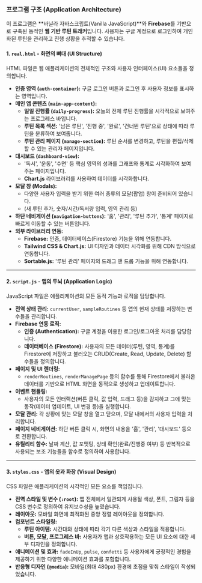### **프로그램 구조 (Application Architecture)**

이 프로그램은 **바닐라 자바스크립트(Vanilla JavaScript)**와 **Firebase**를 기반으로 구축된 동적인 **웹 기반 루틴 트래커**입니다. 사용자는 구글 계정으로 로그인하여 개인화된 루틴을 관리하고 진행 상황을 추적할 수 있습니다.

#### **1. `real.html` - 화면의 뼈대 (UI Structure)**

HTML 파일은 웹 애플리케이션의 전체적인 구조와 사용자 인터페이스(UI) 요소들을 정의합니다.

* **인증 영역 (`auth-container`):** 구글 로그인 버튼과 로그인 후 사용자 정보를 표시하는 영역입니다.
* **메인 앱 콘텐츠 (`main-app-content`):**
    * **일일 진행률 (`daily-progress`):** 오늘의 전체 루틴 진행률을 시각적으로 보여주는 프로그레스 바입니다.
    * **루틴 목록 섹션:** '남은 루틴', '진행 중', '완료', '건너뛴 루틴'으로 상태에 따라 루틴을 분류하여 보여줍니다.
    * **루틴 관리 페이지 (`manage-section`):** 루틴 순서를 변경하고, 루틴을 편집/삭제할 수 있는 관리자 페이지입니다.
* **대시보드 (`dashboard-view`):**
    * '독서', '운동', '수면' 등 핵심 영역의 성과를 그래프와 통계로 시각화하여 보여주는 페이지입니다.
    * **Chart.js** 라이브러리를 사용하여 데이터를 시각화합니다.
* **모달 창 (Modals):**
    * 다양한 사용자 입력을 받기 위한 여러 종류의 모달(팝업) 창이 준비되어 있습니다.
    * (새 루틴 추가, 숫자/시간/독서량 입력, 영역 관리 등)
* **하단 네비게이션 (`navigation-buttons`):** '홈', '관리', '루틴 추가', '통계' 페이지로 빠르게 이동할 수 있는 버튼입니다.
* **외부 라이브러리 연동:**
    * **Firebase:** 인증, 데이터베이스(Firestore) 기능을 위해 연동합니다.
    * **Tailwind CSS & Chart.js:** UI 디자인과 데이터 시각화를 위해 CDN 방식으로 연동합니다.
    * **Sortable.js:** '루틴 관리' 페이지의 드래그 앤 드롭 기능을 위해 연동합니다.

---

#### **2. `script.js` - 앱의 두뇌 (Application Logic)**

JavaScript 파일은 애플리케이션의 모든 동적 기능과 로직을 담당합니다.

* **전역 상태 관리:** `currentUser`, `sampleRoutines` 등 앱의 현재 상태를 저장하는 변수들을 관리합니다.
* **Firebase 연동 로직:**
    * **인증 (Authentication):** 구글 계정을 이용한 로그인/로그아웃 처리를 담당합니다.
    * **데이터베이스 (Firestore):** 사용자의 모든 데이터(루틴, 영역, 통계)를 Firestore에 저장하고 불러오는 CRUD(Create, Read, Update, Delete) 함수들을 정의합니다.
* **페이지 및 UI 렌더링:**
    * `renderRoutines`, `renderManagePage` 등의 함수를 통해 Firestore에서 불러온 데이터를 기반으로 HTML 화면을 동적으로 생성하고 업데이트합니다.
* **이벤트 핸들링:**
    * 사용자의 모든 인터랙션(버튼 클릭, 값 입력, 드래그 등)을 감지하고 그에 맞는 동작(데이터 업데이트, UI 변경 등)을 실행합니다.
* **모달 관리:** 각 상황에 맞는 모달 창을 열고 닫으며, 모달 내에서의 사용자 입력을 처리합니다.
* **페이지 네비게이션:** 하단 버튼 클릭 시, 화면의 내용을 '홈', '관리', '대시보드' 등으로 전환합니다.
* **유틸리티 함수:** 날짜 계산, 값 포맷팅, 상태 확인(완료/진행중 여부) 등 반복적으로 사용되는 보조 기능들을 함수로 정의하여 사용합니다.

---

#### **3. `styles.css` - 앱의 옷과 화장 (Visual Design)**

CSS 파일은 애플리케이션의 시각적인 모든 요소를 책임집니다.

* **전역 스타일 및 변수 (`:root`):** 앱 전체에서 일관되게 사용될 색상, 폰트, 그림자 등을 CSS 변수로 정의하여 유지보수성을 높였습니다.
* **레이아웃:** 모바일 화면에 최적화된 중앙 정렬 레이아웃을 정의합니다.
* **컴포넌트 스타일링:**
    * **루틴 아이템:** 시간대와 상태에 따라 각기 다른 색상과 스타일을 적용합니다.
    * **버튼, 모달, 프로그레스 바:** 사용자가 앱과 상호작용하는 모든 UI 요소에 대한 세부 디자인을 정의합니다.
* **애니메이션 및 효과:** `fadeInUp`, `pulse`, `confetti` 등 사용자에게 긍정적인 경험을 제공하기 위한 다양한 애니메이션 효과를 포함합니다.
* **반응형 디자인 (`@media`):** 모바일(최대 480px) 환경에 초점을 맞춰 스타일이 작성되었습니다.

